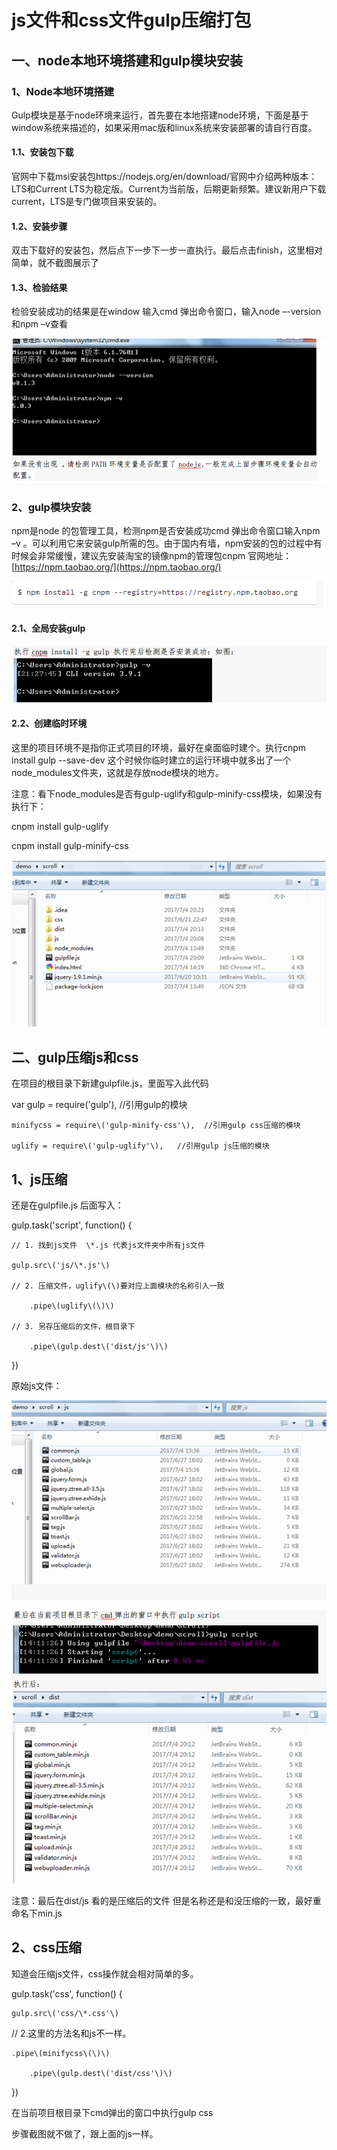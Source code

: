 # **js文件和css文件gulp压缩打包**

## 一、node本地环境搭建和gulp模块安装

### 1、Node本地环境搭建

Gulp模块是基于node环境来运行，首先要在本地搭建node环境，下面是基于window系统来描述的，如果采用mac版和linux系统来安装部署的请自行百度。

#### 1.1、安装包下载

官网中下载msi安装包https://nodejs.org/en/download/官网中介绍两种版本：LTS和Current  LTS为稳定版。Current为当前版，后期更新频繁。建议新用户下载current，LTS是专门做项目来安装的。

#### 1.2、安装步骤

双击下载好的安装包，然后点下一步下一步一直执行。最后点击finish，这里相对简单，就不截图展示了

#### 1.3、检验结果

检验安装成功的结果是在window 输入cmd 弹出命令窗口，输入node –-version 和npm –v查看

![](/assets/import1.png)

### 2、gulp模块安装

npm是node 的包管理工具，检测npm是否安装成功cmd 弹出命令窗口输入npm –v 。可以利用它来安装gulp所需的包。由于国内有墙，npm安装的包的过程中有时候会非常缓慢，建议先安装淘宝的镜像npm的管理包cnpm  官网地址：[https://npm.taobao.org/](https://npm.taobao.org/)

![](/assets/import.png)

#### 2.1、全局安装gulp

![](/assets/1import.png)

#### 2.2、创建临时环境

这里的项目环境不是指你正式项目的环境，最好在桌面临时建个。执行cnpm install gulp --save-dev 这个时候你临时建立的运行环境中就多出了一个node\_modules文件夹，这就是存放node模块的地方。

注意：看下node\_modules是否有gulp-uglify和gulp-minify-css模块，如果没有执行下：

cnpm install gulp-uglify       

cnpm install gulp-minify-css

![](/assets/import2.png)



## 二、gulp压缩js和css

在项目的根目录下新建gulpfile.js，里面写入此代码

var gulp = require\('gulp'\),  //引用gulp的模块

    minifycss = require\('gulp-minify-css'\),  //引用gulp css压缩的模块

    uglify = require\('gulp-uglify'\),   //引用gulp js压缩的模块

## 1、js压缩

还是在gulpfile.js 后面写入：

gulp.task\('script', function\(\) {

    // 1. 找到js文件  \*.js 代表js文件夹中所有js文件

    gulp.src\('js/\*.js'\)

    // 2. 压缩文件，uglify\(\)要对应上面模块的名称引入一致

        .pipe\(uglify\(\)\)

    // 3. 另存压缩后的文件，根目录下

        .pipe\(gulp.dest\('dist/js'\)\)

}\)

原始js文件：

![](/assets/2.png)

![](/assets/1.png)

注意：最后在dist/js  看的是压缩后的文件  但是名称还是和没压缩的一致，最好重命名下min.js

## 2、css压缩

知道会压缩js文件，css操作就会相对简单的多。

gulp.task\('css', function\(\) {

    gulp.src\('css/\*.css'\)

// 2.这里的方法名和js不一样。

    .pipe\(minifycss\(\)\)

        .pipe\(gulp.dest\('dist/css'\)\)

}\)

在当前项目根目录下cmd弹出的窗口中执行gulp css

步骤截图就不做了，跟上面的js一样。 























